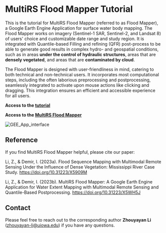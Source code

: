 # MultiRS Flood Mapper Tutorial

This is the tutorial for MultiRS Flood Mapper (referred to as Flood Mapper), a Google Earth Engine Application for surface water body mapping.  The Flood Mapper works on imagery (Sentinel-1 SAR, Sentinel-2, and Landsat 8) of users' choice and customizable date range and study region.  It is integrated with Quantile-based Filling and refining (QFR) post-process to be able to generate good results in complex hydro- and geospatial conditions, such as in areas **under the control of hydraulic structures**, areas that are **densely vegetated**, and areas that are **contaminated by cloud**.

The Flood Mapper is designed with user-friendliness in mind, catering to both technical and non-technical users. It incorporates most computational steps, including the often laborious preprocessing and postprocessing, seamlessly integrated to activate upon mouse actions like clicking and dragging. This integration ensures an efficient and accessible experience for all users.

**Access to the [tutorial](https://hydroinformatics.uiowa.edu/tutorials/floodmapper/)**

**Access to the [MultiRS Flood Mapper](https://sar1-iris.users.earthengine.app/view/multirs-flood-mapper)**

![GEE_App_interface](https://github.com/ZhouyayanLi/MultiRS_Flood_Mapper/assets/145369690/62c16062-6ae6-45fc-bdc9-f117aa1d79b0)


## Reference
If you find MultiRS Flood Mapper helpful, please cite our paper:  

Li, Z., & Demir, I. (2023a). Flood Sequence Mapping with Multimodal Remote Sensing Under the Influence of Dense Vegetation: Mississippi River Case Study. https://doi.org/10.31223/X5909M

Li, Z., & Demir, I. (2023b). MultiRS Flood Mapper: A Google Earth Engine Application for Water Extent Mapping with Multimodal Remote Sensing and Quantile-Based Postprocessing. https://doi.org/10.31223/X5WH5J

## Contact
Please feel free to reach out to the corresponding author **Zhouyayan Li** (<ins>zhouyayan-li@uiowa.edu</ins>) if you have any questions.

